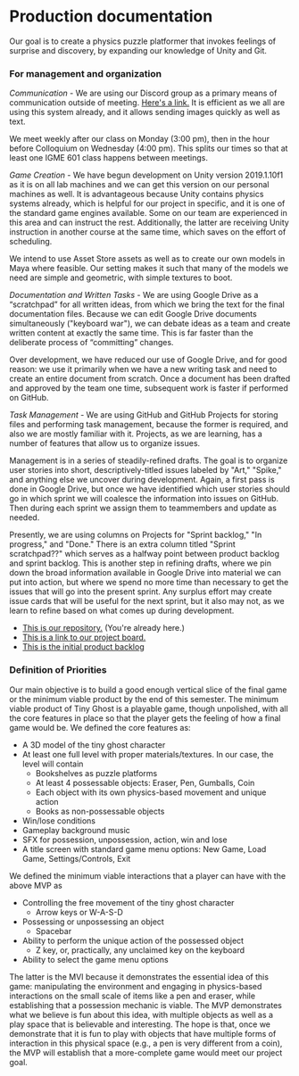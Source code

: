# Production documentation

Our goal is to create a physics puzzle platformer that invokes feelings of surprise and discovery, by expanding our knowledge of Unity and Git.

### For management and organization

_Communication_ - We are using our Discord group as a primary means of communication outside of meeting.
[Here's a link.](https://discordapp.com/channels/615755920953311284/619318529380057109)  It is efficient as we all are using this system already, and it allows sending images quickly as well as text.

We meet weekly after our class on Monday (3:00 pm), then in the hour before Colloquium on Wednesday (4:00 pm).  This splits our times so that at least one IGME 601 class happens between meetings.

_Game Creation_ - We have begun development on Unity version 2019.1.10f1 as it is on all lab machines and we can get this version on our personal machines as well.  It is advantageous because Unity contains physics systems already, which is helpful for our project in specific, and it is one of the standard game engines available.  Some on our team are experienced in this area and can instruct the rest.  Additionally, the latter are receiving Unity instruction in another course at the same time, which saves on the effort of scheduling.

We intend to use Asset Store assets as well as to create our own models in Maya where feasible.  Our setting makes it such that many of the models we need are simple and geometric, with simple textures to boot.

_Documentation and Written Tasks_ - We are using Google Drive as a “scratchpad” for all written ideas, from which we bring the text for the final documentation files.  Because we can edit Google Drive documents simultaneously ("keyboard war"), we can debate ideas as a team and create written content at exactly the same time.  This is far faster than the deliberate process of “committing” changes.

Over development, we have reduced our use of Google Drive, and for good reason: we use it primarily when we have a new writing task and need to create an entire document from scratch.  Once a document has been drafted and approved by the team one time, subsequent work is faster if performed on GitHub.

_Task Management_ - We are using GitHub and GitHub Projects for storing files and performing task management, because the former is required, and also we are mostly familiar with it.  Projects, as we are learning, has a number of features that allow us to organize issues.

Management is in a series of steadily-refined drafts.  The goal is to organize user stories into short, descriptively-titled issues labeled by "Art," "Spike," and anything else we uncover during development.  Again, a first pass is done in Google Drive, but once we have identified which user stories should go in which sprint we will coalesce the information into issues on GitHub.  Then during each sprint we assign them to teammembers and update as needed.

Presently, we are using columns on Projects for "Sprint backlog," "In progress," and "Done."  There is an extra column titled "Sprint scratchpad??" which serves as a halfway point between product backlog and sprint backlog.  This is another step in refining drafts, where we pin down the broad information available in Google Drive into material we can put into action, but where we spend no more time than necessary to get the issues that will go into the present sprint.  Any surplus effort may create issue cards that will be useful for the next sprint, but it also may not, as we learn to refine based on what comes up during development.

  * [This is our repository.](https://github.com/ImBackAgain/TinyGhost) (You're already here.)
  * [This is a link to our project board.](https://github.com/ImBackAgain/TinyGhost/projects)
  * [This is the initial product backlog](https://drive.google.com/open?id=1B7tA1E94i-iAC6BEWlQPq-_f8InFJ8NFWxd5VTm5Kqk)

### Definition of Priorities

Our main objective is to build a good enough vertical slice of the final game or the minimum viable product by the end of this semester. The minimum viable product of Tiny Ghost is a playable game, though unpolished, with all the core features in place so that the player gets the feeling of how a final game would be. We defined the core features as:
- A 3D model of the tiny ghost character
- At least one full level with proper materials/textures. In our case, the level will contain
  - Bookshelves as puzzle platforms
  - At least 4 possessable objects: Eraser, Pen, Gumballs, Coin
  - Each object with its own physics-based movement and unique action
  - Books as non-possessable objects
- Win/lose conditions
- Gameplay background music
- SFX for possession, unpossession, action, win and lose
- A title screen with standard game menu options: New Game, Load Game, Settings/Controls, Exit

We defined the minimum viable interactions that a player can have with the above MVP as
- Controlling the free movement of the tiny ghost character
  - Arrow keys or W-A-S-D
- Possessing or unpossessing an object
  - Spacebar
- Ability to perform the unique action of the possessed object
  - Z key, or, practically, any unclaimed key on the keyboard
- Ability to select the game menu options

The latter is the MVI because it demonstrates the essential idea of this game: manipulating the environment and engaging in physics-based interactions on the small scale of items like a pen and eraser, while establishing that a possession mechanic is viable.  The MVP demonstrates what we believe is fun about this idea, with multiple objects as well as a play space that is believable and interesting.  The hope is that, once we demonstrate that it is fun to play with objects that have multiple forms of interaction in this physical space (e.g., a pen is very different from a coin), the MVP will establish that a more-complete game would meet our project goal.
